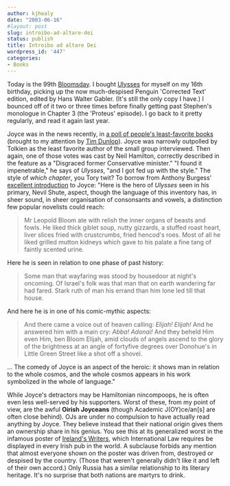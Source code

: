```yaml
---
author: kjhealy
date: "2003-06-16"
#layout: post
slug: introibo-ad-altare-dei
status: publish
title: Introibo ad altare Dei
wordpress_id: '447'
categories:
- Books
---
```


Today is the 99th [Bloomsday](http://www.robotwisdom.com/jaj/ulysses/bloomsday.html). I bought [Ulysses](http://www.amazon.com/exec/obidos/ASIN/0679722769/ref=nosim/) for myself on my 16th birthday, picking up the now much-despised Penguin 'Corrected Text' edition, edited by Hans Walter Gabler. (It's still the only copy I have.) I bounced off of it two or three times before finally getting past Stephen's monologue in Chapter 3 (the 'Proteus' episode). I go back to it pretty regularly, and read it again last year.

Joyce was in the news recently, in [a poll of people's least-favorite books](http://enjoyment.independent.co.uk/low_res/story.jsp?story=404252&host=5&dir=497) (brought to my attention by [Tim Dunlop](http://www.roadtosurfdom.com/surfdomarchives/001234.php)). Joyce was narrowly outpolled by Tolkien as the least favorite author of the small group interviewed. Then again, one of those votes was cast by Neil Hamilton, correctly described in the feature as a "Disgraced former Conservative minister." "I found it impenetrable," he says of *Ulysses*, "and I got fed up with the style." The style of *which chapter*, you Tory twit? To borrow from Anthony Burgess' [excellent introduction](http://www.amazon.com/exec/obidos/ASIN/0393004457/ref=nosim/) to Joyce: "Here is the hero of *Ulysses* seen in his primary, Nevil Shute, aspect, though the language of this inventory has, in sheer sound, in sheer organisation of consonsants and vowels, a distinction few popular novelists could reach:

> Mr Leopold Bloom ate with relish the inner organs of beasts and fowls. He liked thick giblet soup, nutty gizzards, a stuffed roast heart, liver slices fried with crustcrumbs, fried hencod's roes. Most of all he liked grilled mutton kidneys which gave to his palate a fine tang of faintly scented urine.

Here he is seen in relation to one phase of past history:

> Some man that wayfaring was stood by housedoor at night's oncoming. Of Israel's folk was that man that on earth wandering far had fared. Stark ruth of man his errand than him lone led till that house.

And here he is in one of his comic-mythic aspects:

> And there came a voice out of heaven calling: *Elijah! Elijah!* And he answered him with a main cry: *Abba! Adonai!* And they beheld Him even Him, ben Bloom Elijah, amid clouds of angels ascend to the glory of the brightness at an angle of fortyfive degrees over Donohue's in Little Green Street like a shot off a shovel.

... The comedy of Joyce is an aspect of the heroic: it shows man in relation to the whole cosmos, and the whole cosmos appears in his work symbolized in the whole of language."

While Joyce's detractors may be Hamiltonian nincompoops, he is often even less well-served by his supporters. Worst of these, from my point of view, are the awful **Oirish Joyceans** (though Academic J(OY)ce/an[s] are often close behind). OJs are under no compulsion to have actually read anything by Joyce. They believe instead that their national origin gives them an ownership share in his genius. You see this at its generalized worst in the infamous poster of [Ireland's Writers](http://productimages.vstore.com/products/m375/p1168375/fullsize.jpg), which International Law requires be displayed in every Irish pub in the world. A subclause forbids any mention that almost everyone shown on the poster was driven from, destroyed or despised by the country. (Those that weren't generally didn't like it and left of their own accord.) Only Russia has a similar relationship to its literary heritage. It's no surprise that both nations are martyrs to drink.
